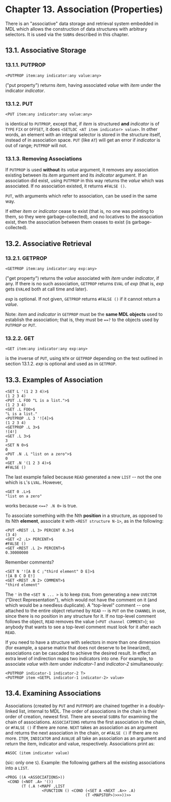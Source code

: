 # Chapter 13. Association (Properties)

There is an "associative" data storage and retrieval system embedded
in MDL which allows the construction of data structures with
arbitrary selectors. It is used via the `SUBR`s described in this
chapter.

## 13.1. Associative Storage

### 13.1.1. PUTPROP

	<PUTPROP item:any indicator:any value:any>

("put property") returns *item*, having associated *value* with
*item* under the indicator *indicator*.

### 13.1.2. PUT

	<PUT item:any indicator:any value:any>

is identical to `PUTPROP`, except that, if *item* is structured
**and** *indicator* is of `TYPE` `FIX` or `OFFSET`, it does `<SETLOC
<AT item indicator> value>`. In other words, an element with an
integral selector is stored in the structure itself, instead of in
association space. `PUT` (like `AT`) will get an error if *indicator*
is out of range; `PUTPROP` will not.

### 13.1.3. Removing Associations

If `PUTPROP` is used **without** its *value* argument, it removes any
association existing between its *item* argument and its *indicator*
argument. If an association did exist, using `PUTPROP` in this way
returns the *value* which was associated. If no association existed,
it returns `#FALSE ()`.

`PUT`, with arguments which refer to association, can be used in the
same way.

If either *item* or *indicator* cease to exist (that is, no one was
pointing to them, so they were garbage-collected), and no locatives
to the association exist, then the association between them ceases to
exist (is garbage-collected).

## 13.2. Associative Retrieval

### 13.2.1. GETPROP

	<GETPROP item:any indicator:any exp:any>

("get property") returns the *value* associated with *item* under
*indicator*, if any. If there is no such association, `GETPROP`
returns `EVAL` of *exp* (that is, *exp* gets `EVAL`ed both at call
time and later).

*exp* is optional. If not given, `GETPROP` returns `#FALSE ()` if it
cannot return a *value*.

Note: *item* and *indicator* in `GETPROP` must be the **same MDL
objects** used to establish the association; that is, they must be
`==?` to the objects used by `PUTPROP` or `PUT`.

### 13.2.2. GET

	<GET item:any indicator:any exp:any>

is the inverse of `PUT`, using `NTH` or `GETPROP` depending on the
test outlined in section 13.1.2. *exp* is optional and used as in
`GETPROP`.

## 13.3. Examples of Association

	<SET L '(1 2 3 4)>$
	(1 2 3 4)
	<PUT .L FOO "L is a list.">$
	(1 2 3 4)
	<GET .L FOO>$
	"L is a list."
	<PUTPROP .L 3 '![4]>$
	(1 2 3 4)
	<GETPROP .L 3>$
	![4!]
	<GET .L 3>$
	3
	<SET N 0>$
	0
	<PUT .N .L "list on a zero">$
	0
	<GET .N '(1 2 3 4)>$
	#FALSE ()

The last example failed because `READ` generated a new `LIST` -- not
the one which is `L`'s `LVAL`. However,

	<GET 0 .L>$
	"list on a zero"

works because `<==? .N 0>` is true.

To associate something with the Nth **position** in a structure, as
opposed to its Nth **element**, associate it with `<REST structure
N-1>`, as in the following:

	<PUT <REST .L 3> PERCENT 0.3>$
	(3 4)
	<GET <2 .L> PERCENT>$
	#FALSE ()
	<GET <REST .L 2> PERCENT>$
	0.30000000

Remember comments?

	<SET N '![A B C ;"third element" D E]>$
	![A B C D E!]
	<GET <REST .N 2> COMMENT>$
	"third element"

The `'` in the `<SET N ... >` is to keep `EVAL` from generating a new
`UVECTOR` ("Direct Representation"), which would not have the comment
on it (and which would be a needless duplicate). A "top-level"
comment -- one attached to the entire object returned by `READ` -- is
`PUT` on the `CHANNEL` in use, since there is no position in any
structure for it. If no top-level comment follows the object, `READ`
removes the value (`<PUT channel COMMENT>`); so anybody that wants to
see a top-level comment must look for it after each `READ`.

If you need to have a structure with selectors in more than one
dimension (for example, a sparse matrix that does not deserve to be
linearized), associations can be cascaded to achieve the desired
result. In effect an extra level of indirection maps two indicators
into one. For example, to associate *value* with *item* under
*indicator-1* and *indicator-2* simultaneously:

	<PUTPROP indicator-1 indicator-2 T>
	<PUTPROP item <GETPL indicator-1 indicator-2> value>

## 13.4. Examining Associations

Associations (created by `PUT` and `PUTPROP`) are chained together in
a doubly-linked list, internal to MDL. The order of associations in
the chain is their order of creation, newest first. There are several
`SUBR`s for examining the chain of associations. `ASSOCIATIONS`
returns the first association in the chain, or `#FALSE ()` if there
are none. `NEXT` takes an association as an argument and returns the
next association in the chain, or `#FALSE ()` if there are no more.
`ITEM`, `INDICATOR` and `AVALUE` all take an association as an
argument and return the item, indicator and value, respectively.
Associations print as:

	#ASOC (item indicator value)

(sic: only one `S`). Example: the following gathers all the existing
associations into a `LIST`.

	<PROG ((A <ASSOCIATIONS>))
	 <COND (<NOT .A> '())
	       (T (.A !<MAPF ,LIST
	                <FUNCTION () <COND (<SET A <NEXT .A>> .A)
	                                   (T <MAPSTOP>)>>>))>>

